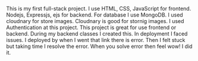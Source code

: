 This is my first full-stack project.
I use HTML, CSS, JavaScript for frontend.
Nodejs, Expressjs, ejs for backend.
For database I use MongoDB.
I used cloudnary for store images.
Cloudnary is good for stornig images.
I used Authentication at this project.
This project is great for use frontend or backend.
During my backend classes I created this.
In deployment I faced issues.
I deployed by when I went that link there is error.
Then I felt stuck but taking time I resolve the error.
When you solve error then feel wow! I did it.
